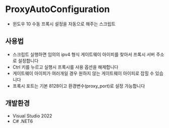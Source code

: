 # ProxyAutoConfiguration

- 윈도우 10 수동 프록시 설정을 자동으로 해주는 스크립트

## 사용법

- 스크립트 실행하면 임의의 ipv4 형식 게이트웨이 아이피를 찾아서 프록시 서버 주소로 설정합니다
- Ctrl 키를 누르고 실행시 프록시를 사용 옵션을 해제합니다
- 게이트웨이 아이피가 여러개일 경우 원하지 않는 게이트웨이 아이피로 잡힐 수 있습니다
- 프록시 포트는 기본 8128이고 환경변수(proxy_port)로 설정 가능합니다

## 개발환경
- Visual Studio 2022
- C# .NET6